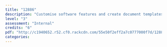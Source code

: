 ```yaml
---
title: "12886"
description: "Customise software features and create document templates for generic text and information management"
level: "3"
assessment: "Internal"
credits: "6"
pdf: "http://c1940652.r52.cf0.rackcdn.com/55e50f2eff2a7c0777000f7d/12886.pdf"
categories:
---
```

